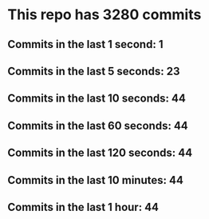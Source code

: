 # This repo has 3280 commits

## Commits in the last 1 second: 1
## Commits in the last 5 seconds: 23
## Commits in the last 10 seconds: 44
## Commits in the last 60 seconds: 44
## Commits in the last 120 seconds: 44
## Commits in the last 10 minutes: 44
## Commits in the last 1 hour: 44
